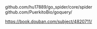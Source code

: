 
github.com/hu17889/go_spider/core/spider
github.com/PuerkitoBio/goquery/

https://book.douban.com/subject/4820711/
